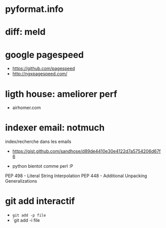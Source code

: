 # pyformat.info


# diff: meld


# google pagespeed

* https://github.com/pagespeed
* http://ngxpagespeed.com/

# ligth house: ameliorer perf

* airhomer.com

# indexer email: notmuch

index/recherche dans les emails
* https://gist.github.com/sandhose/d89de4410e30e4122d7a5754206d67f6

* python bientot comme perl :P

PEP 498 - Literal String Interpolation
PEP 448 - Additional Unpacking Generalizations

# git add interactif

* `git add -p file`
* `git add -i file
